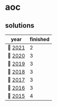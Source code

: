 # aoc

## solutions
| year | finished |
| ---- | -------- |
| :christmas_tree: [2021](/aoc/src/bin/aoc2021) | 2 |
| :christmas_tree: [2020](/aoc/src/bin/aoc2020) | 3 |
| :christmas_tree: [2019](/aoc/src/bin/aoc2019) | 3 |
| :christmas_tree: [2018](/aoc/src/bin/aoc2018) | 3 |
| :christmas_tree: [2017](/aoc/src/bin/aoc2017) | 3 |
| :christmas_tree: [2016](/aoc/src/bin/aoc2016) | 3 |
| :christmas_tree: [2015](/aoc/src/bin/aoc2015) | 4 |